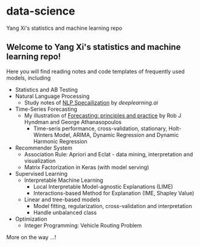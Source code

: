 # data-science
Yang Xi's statistics and machine learning repo

## Welcome to Yang Xi's statistics and machine learning repo!

Here you will find reading notes and code templates of frequently used models, including
- Statistics and AB Testing
- Natural Language Processing
    - Study notes of [NLP Specailization](https://www.coursera.org/specializations/natural-language-processing) by *deeplearning.ai*
- Time-Series Forecasting
    - My illustration of [Forecasting: principles and practice](https://OTexts.org/fpp2/) by Rob J Hyndman and George Athanasopoulos   
        - Time-seris performance, cross-validation, stationary, Holt-Winters Model, ARIMA, Dynamic Regression and Dynamic Harmonic Regression
- Recommender System
    - Association Rule: Apriori and Eclat - data mining, interpretation and visualization
    - Matrix Factorization in Keras (with model serving)
- Supervised Learning
    - Interpretable Machine Learning
        - Local Interpretable Model-agnostic Explanations (LIME)
        - Interactions-based Method for Explanation (IME, Shapley Value)
    - Linear and tree-based models
        - Model fitting, regularization, cross-validation and interpretation
        - Handle unbalanced class
- Optimization
    - Integer Programming: Vehicle Routing Problem

More on the way ...!
